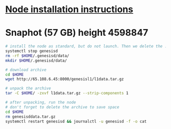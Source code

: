[Node installation instructions](https://github.com/obajay/nodes-Guides/tree/main/Genesisl1)
=

# Snaphot (57 GB) height 4598847
```bash
# install the node as standard, but do not launch. Then we delete the .data directory and create an empty directory
systemctl stop genesisd
rm -rf $HOME/.genesisd/data/
mkdir $HOME/.genesisd/data/

# download archive
cd $HOME
wget http://65.108.6.45:8000/genesisl1/l1data.tar.gz

# unpack the archive
tar -C $HOME/ -zxvf l1data.tar.gz --strip-components 1

# after unpacking, run the node
# don't forget to delete the archive to save space
cd $HOME
rm genesisddata.tar.gz
systemctl restart genesisd && journalctl -u genesisd -f -o cat
```
